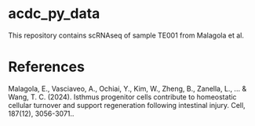 # acdc_py_data

This repository contains scRNAseq of sample TE001 from Malagola et al.

# References

Malagola, E., Vasciaveo, A., Ochiai, Y., Kim, W., Zheng, B., Zanella, L., ... & Wang, T. C. (2024). Isthmus progenitor cells contribute to homeostatic cellular turnover and support regeneration following intestinal injury. Cell, 187(12), 3056-3071..
